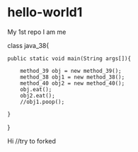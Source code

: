 hello-world1
============

My 1st repo
I am me

class java_38{
	
	public static void main(String args[]){
			
		method_39 obj = new method_39();
		method_38 obj1 = new method_38();
		method_40 obj2 = new method_40();
		obj.eat();
		obj2.eat();
		//obj1.poop();
		
	}
}

Hi
//try to forked
